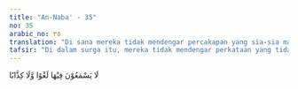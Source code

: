 ```yaml
---
title: "An-Naba' - 35"
no: 35
arabic_no: ٣٥
translation: "Di sana mereka tidak mendengar percakapan yang sia-sia maupun (perkataan) dusta."
tafsir: "Di dalam surga itu, mereka tidak mendengar perkataan yang tidak berarti atau sia-sia dan tidak pula perkataan yang dusta walaupun mereka meminum arak, sebagaimana diterangkan dalam firman Allah:\n\n(Di dalam surga itu) mereka saling mengulurkan gelas yang isinya tidak (menimbulkan) ucapan yang tidak berfaedah ataupun perbuatan dosa. (ath-thur/52: 23)"
---
```

لَا يَسْمَعُوْنَ فِيْهَا لَغْوًا وَّلَا كِذَّابًا